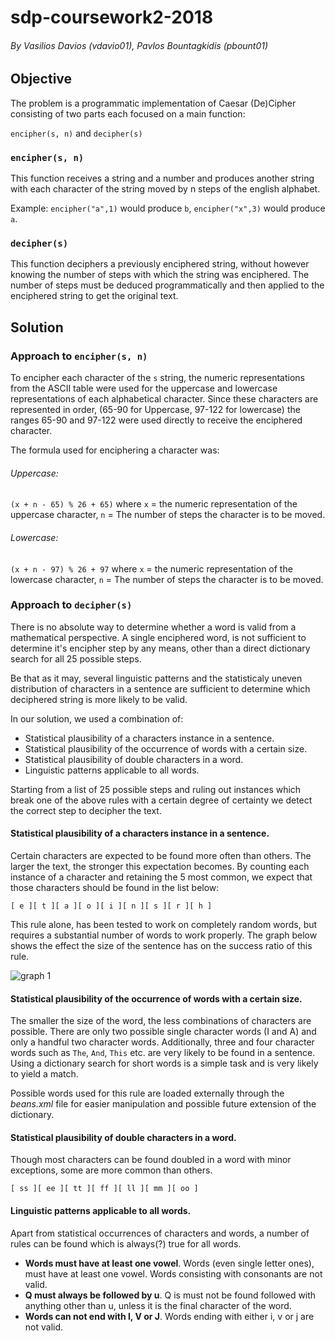 # sdp-coursework2-2018
###### By Vasilios Davios (vdavio01), Pavlos Bountagkidis (pbount01)

## Objective
The problem is a programmatic implementation of Caesar (De)Cipher consisting of two parts each focused on a main function:

```encipher(s, n)``` and ```decipher(s)```


### ```encipher(s, n)```
This function receives a string and a number and produces another string with each character of the string moved by n steps of the english alphabet.

Example: ```encipher("a",1)``` would produce ```b```, ```encipher("x",3)``` would produce ```a```.

### ```decipher(s)```
This function deciphers a previously enciphered string, without however knowing the number of steps with which the string was enciphered. The number of steps must be deduced programmatically and then applied to the enciphered string to get the original text.

## Solution

### Approach to ```encipher(s, n)```
To encipher each character of the ```s``` string, the numeric representations from the ASCII table were used for the uppercase and lowercase representations of each alphabetical character. Since these characters are represented in order, (65-90 for Uppercase, 97-122 for lowercase) the ranges 65-90 and 97-122 were used directly to receive the enciphered character.

The formula used for enciphering a character was:

###### Uppercase:
```(x + n - 65) % 26 + 65)``` where ```x``` = the numeric representation of the uppercase character, ```n``` = The number of steps the character is to be moved.

###### Lowercase:
```(x + n - 97) % 26 + 97``` where ```x``` = the numeric representation of the lowercase character, ```n``` = The number of steps the character is to be moved.

### Approach to ```decipher(s)```
There is no absolute way to determine whether a word is valid from a mathematical perspective. A single enciphered word, is not sufficient to determine it's encipher step by any means, other than a direct dictionary search for all 25 possible steps. 

Be that as it may, several linguistic patterns and the statisticaly uneven distribution of characters in a sentence are sufficient to determine which deciphered string is more likely to be valid.

In our solution, we used a combination of:

* Statistical plausibility of a characters instance in a sentence.
* Statistical plausibility of the occurrence of words with a certain size.
* Statistical plausibility of double characters in a word.
* Linguistic patterns applicable to all words. 

Starting from a list of 25 possible steps and ruling out instances which break one of the above rules with a certain degree of certainty we detect the correct step to decipher the text.

#### Statistical plausibility of a characters instance in a sentence.
Certain characters are expected to be found more often than others. The larger the text, the stronger this expectation becomes.
By counting each instance of a character and retaining the 5 most common, we expect that those characters should be found in the list below: 

`````[ e ][ t ][ a ][ o ][ i ][ n ][ s ][ r ][ h ]`````

This rule alone, has been tested to work on completely random words, but requires a substantial number of words to work properly.
The graph below shows the effect the size of the sentence has on the success ratio of this rule.

![graph 1](https://image.ibb.co/fwJyuc/graph1.png)


#### Statistical plausibility of the occurrence of words with a certain size.
The smaller the size of the word, the less combinations of characters are possible.
There are only two possible single character words (I and A) and only a handful two character words. Additionally, three and four character words such as `The`, `And`, `This` etc. are very likely to be found in a sentence. Using a dictionary search for short words is a simple task and is very likely to yield a match.

Possible words used for this rule are loaded externally through the _beans.xml_ file for easier manipulation and possible future extension of the dictionary.

#### Statistical plausibility of double characters in a word.
Though most characters can be found doubled in a word with minor exceptions, some are more common than others.

`[ ss ][ ee ][ tt ][ ff ][ ll ][ mm ][ oo ]`

#### Linguistic patterns applicable to all words.
Apart from statistical occurrences of characters and words, a number of rules can be found which is always(?) true for all words.

* **Words must have at least one vowel**. Words (even single letter ones), must have at least one vowel. Words consisting with consonants are not valid.
* **Q must always be followed by u**. Q is must not be found followed with anything other than u, unless it is the final character of the word.
* **Words can not end with I, V or J**. Words ending with either i, v or j are not valid.
